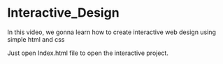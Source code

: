 # Interactive_Design
In this video, we gonna learn how to create interactive web design using simple html and css

Just open Index.html file to open the interactive project.
